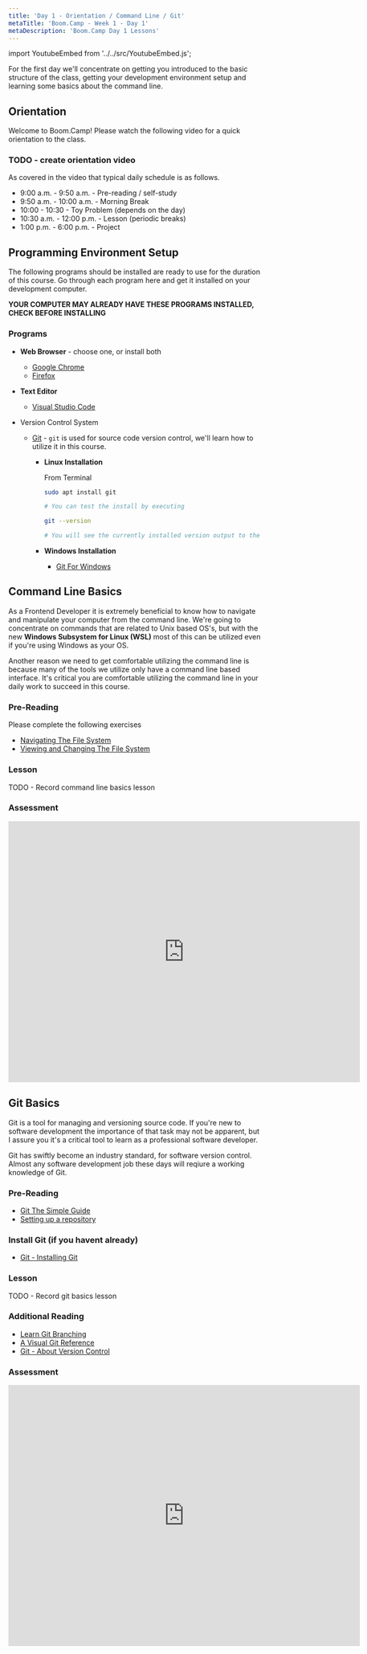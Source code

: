 ```yaml
---
title: 'Day 1 - Orientation / Command Line / Git'
metaTitle: 'Boom.Camp - Week 1 - Day 1'
metaDescription: 'Boom.Camp Day 1 Lessons'
---
```


import YoutubeEmbed from '../../src/YoutubeEmbed.js';

For the first day we'll concentrate on getting you introduced to the basic
structure of the class, getting your development environment setup and learning
some basics about the command line.

## Orientation

Welcome to Boom.Camp! Please watch the following video for a quick orientation
to the class.

### TODO - create orientation video

<YoutubeEmbed link="https://www.youtube.com/embed/NpEaa2P7qZI" />

As covered in the video that typical daily schedule is as follows.

- 9:00 a.m. - 9:50 a.m. - Pre-reading / self-study
- 9:50 a.m. - 10:00 a.m. - Morning Break
- 10:00 - 10:30 - Toy Problem (depends on the day)
- 10:30 a.m. - 12:00 p.m. - Lesson (periodic breaks)
- 1:00 p.m. - 6:00 p.m. - Project

## Programming Environment Setup

The following programs should be installed are ready to use for the duration of
this course. Go through each program here and get it installed on your
development computer.

**YOUR COMPUTER MAY ALREADY HAVE THESE PROGRAMS INSTALLED, CHECK BEFORE
INSTALLING**

### Programs

- **Web Browser** - choose one, or install both
  - [Google Chrome](https://www.google.com/chrome/)
  - [Firefox](https://www.mozilla.org/en-US/firefox/new/)
- **Text Editor**
  - [Visual Studio Code](https://code.visualstudio.com/)
- Version Control System

  - [Git](https://git-scm.com) - `git` is used for source code version control,
    we'll learn how to utilize it in this course.

    - **Linux Installation**

      From Terminal

      ```sh
      sudo apt install git

      # You can test the install by executing

      git --version

      # You will see the currently installed version output to the terminal
      ```

    - **Windows Installation**
      - [Git For Windows](https://gitforwindows.org)

## Command Line Basics

As a Frontend Developer it is extremely beneficial to know how to navigate and
manipulate your computer from the command line. We're going to concentrate on
commands that are related to Unix based OS's, but with the new **Windows
Subsystem for Linux (WSL)** most of this can be utilized even if you're using
Windows as your OS.

Another reason we need to get comfortable utilizing the command line is because
many of the tools we utilize only have a command line based interface. It's
critical you are comfortable utilizing the command line in your daily work to
succeed in this course.

### Pre-Reading

Please complete the following exercises

- [Navigating The File System](https://www.codecademy.com/learn/learn-the-command-line/modules/learn-the-command-line-navigation-u)
- [Viewing and Changing The File System](https://www.codecademy.com/learn/learn-the-command-line/modules/learn-the-command-line-manipulation-)

### Lesson

TODO - Record command line basics lesson
<YoutubeEmbed link="https://www.youtube.com/embed/NpEaa2P7qZI"/>

### Assessment

  <iframe src="https://docs.google.com/forms/d/e/1FAIpQLSelQGrKw2GpTGbOWYanwJcDdB_ch7CHUoD2ReX6kKURe0uC6w/viewform?embedded=true" width="700" height="520" frameborder="0" marginheight="0" marginwidth="0">Loading…</iframe>

## Git Basics

Git is a tool for managing and versioning source code. If you're new to software
development the importance of that task may not be apparent, but I assure you
it's a critical tool to learn as a professional software developer.

Git has swiftly become an industry standard, for software version control.
Almost any software development job these days will reqiure a working knowledge
of Git.

### Pre-Reading

- [Git The Simple Guide](http://rogerdudler.github.io/git-guide/)
- [Setting up a repository](https://www.atlassian.com/git/tutorials/setting-up-a-repository)

### Install Git (if you havent already)

- [Git - Installing Git](https://git-scm.com/book/en/v2/Getting-Started-Installing-Git)

### Lesson

TODO - Record git basics lesson
<YoutubeEmbed link="https://www.youtube.com/embed/NpEaa2P7qZI"/>

### Additional Reading

- [Learn Git Branching](https://learngitbranching.js.org/)
- [A Visual Git Reference](http://marklodato.github.io/visual-git-guide/index-en.html)
- [Git - About Version Control](https://git-scm.com/book/en/v2/Getting-Started-About-Version-Control)

### Assessment

<iframe src="https://docs.google.com/forms/d/e/1FAIpQLSfhhPvTCCMVcCVHUbrwLUCvjb1iGrdjemXmIoaWQT5uel9BcA/viewform?embedded=true" width="700" height="520" frameborder="0" marginheight="0" marginwidth="0">Loading…</iframe>
